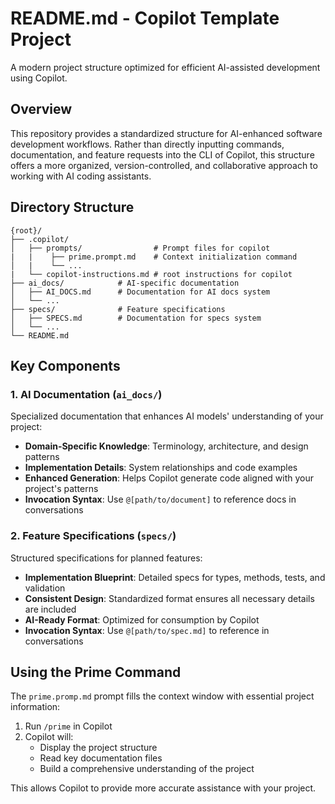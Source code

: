 # README.md - Copilot    Template Project

A modern project structure optimized for efficient AI-assisted development using Copilot.

## Overview

This repository provides a standardized structure for AI-enhanced software development workflows. Rather than directly inputting commands, documentation, and feature requests into the CLI of Copilot, this structure offers a more organized, version-controlled, and collaborative approach to working with AI coding assistants.

## Directory Structure

```
{root}/
├── .copilot/
│   ├── prompts/                # Prompt files for copilot
|   |    ├── prime.prompt.md    # Context initialization command
│   |    └── ...
|   └── copilot-instructions.md # root instructions for copilot
├── ai_docs/            # AI-specific documentation
│   ├── AI_DOCS.md      # Documentation for AI docs system
│   └── ...
├── specs/              # Feature specifications
│   ├── SPECS.md        # Documentation for specs system
│   └── ...
└── README.md           
```

## Key Components

### 1. AI Documentation (`ai_docs/`)

Specialized documentation that enhances AI models' understanding of your project:

- **Domain-Specific Knowledge**: Terminology, architecture, and design patterns
- **Implementation Details**: System relationships and code examples
- **Enhanced Generation**: Helps Copilot generate code aligned with your project's patterns
- **Invocation Syntax**: Use `@[path/to/document]` to reference docs in conversations

### 2. Feature Specifications (`specs/`)

Structured specifications for planned features:

- **Implementation Blueprint**: Detailed specs for types, methods, tests, and validation
- **Consistent Design**: Standardized format ensures all necessary details are included
- **AI-Ready Format**: Optimized for consumption by Copilot
- **Invocation Syntax**: Use `@[path/to/spec.md]` to reference in conversations

## Using the Prime Command

The `prime.promp.md` prompt fills the context window with essential project information:

1. Run `/prime` in Copilot
2. Copilot will:
   - Display the project structure
   - Read key documentation files
   - Build a comprehensive understanding of the project

This allows Copilot to provide more accurate assistance with your project.





